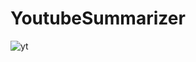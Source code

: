 # YoutubeSummarizer
![yt](https://github.com/user-attachments/assets/8b35b8d1-9472-41bd-b179-fd2f0b0b16d7)
